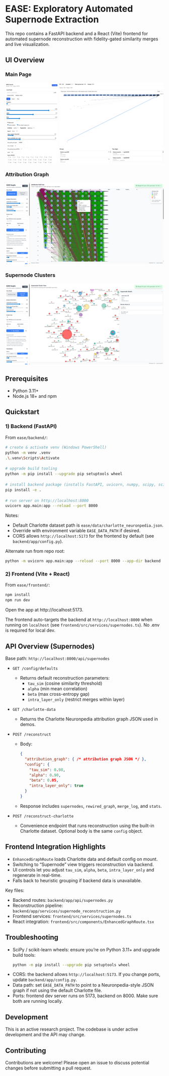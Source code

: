 # EASE: Exploratory Automated Supernode Extraction

This repo contains a FastAPI backend and a React (Vite) frontend for automated supernode reconstruction with fidelity-gated similarity merges and live visualization.

## UI Overview

### Main Page
![Main Page](images/main.png)

### Attribution Graph
![Attribution Graph](images/attribution.png)

### Supernode Clusters
![Supernode Clusters](images/supernode.png)

## Prerequisites
- Python 3.11+
- Node.js 18+ and npm

## Quickstart

### 1) Backend (FastAPI)
From `ease/backend/`:

```bash
# create & activate venv (Windows PowerShell)
python -m venv .venv
.\.venv\Scripts\Activate

# upgrade build tooling
python -m pip install --upgrade pip setuptools wheel

# install backend package (installs FastAPI, uvicorn, numpy, scipy, scikit-learn, etc.)
pip install -e .

# run server on http://localhost:8000
uvicorn app.main:app --reload --port 8000
```

Notes:
- Default Charlotte dataset path is `ease/data/charlotte_neuronpedia.json`.
- Override with environment variable `EASE_DATA_PATH` if desired.
- CORS allows `http://localhost:5173` for the frontend by default (see `backend/app/config.py`).

Alternate run from repo root:
```bash
python -m uvicorn app.main:app --reload --port 8000 --app-dir backend
```

### 2) Frontend (Vite + React)
From `ease/frontend/`:

```bash
npm install
npm run dev
```
Open the app at http://localhost:5173.

The frontend auto-targets the backend at `http://localhost:8000` when running on `localhost` (see `frontend/src/services/supernodes.ts`). No .env is required for local dev.

## API Overview (Supernodes)
Base path: `http://localhost:8000/api/supernodes`

- `GET /config/defaults`
  - Returns default reconstruction parameters:
    - `tau_sim` (cosine similarity threshold)
    - `alpha` (min mean correlation)
    - `beta` (max cross-entropy gap)
    - `intra_layer_only` (restrict merges within layer)

- `GET /charlotte-data`
  - Returns the Charlotte Neuronpedia attribution graph JSON used in demos.

- `POST /reconstruct`
  - Body:
    ```json
    {
      "attribution_graph": { /* attribution graph JSON */ },
      "config": {
        "tau_sim": 0.98,
        "alpha": 0.90,
        "beta": 0.05,
        "intra_layer_only": true
      }
    }
    ```
  - Response includes `supernodes`, `rewired_graph`, `merge_log`, and `stats`.

- `POST /reconstruct-charlotte`
  - Convenience endpoint that runs reconstruction using the built-in Charlotte dataset. Optional body is the same `config` object.

## Frontend Integration Highlights
- `EnhancedGraphRoute` loads Charlotte data and default config on mount.
- Switching to “Supernode” view triggers reconstruction via backend.
- UI controls let you adjust `tau_sim`, `alpha`, `beta`, `intra_layer_only` and regenerate in real-time.
- Falls back to heuristic grouping if backend data is unavailable.

Key files:
- Backend routes: `backend/app/api/supernodes.py`
- Reconstruction pipeline: `backend/app/services/supernode_reconstruction.py`
- Frontend services: `frontend/src/services/supernodes.ts`
- React integration: `frontend/src/components/EnhancedGraphRoute.tsx`

## Troubleshooting
- SciPy / scikit-learn wheels: ensure you’re on Python 3.11+ and upgrade build tools:
  ```bash
  python -m pip install --upgrade pip setuptools wheel
  ```
- CORS: the backend allows `http://localhost:5173`. If you change ports, update `backend/app/config.py`.
- Data path: set `EASE_DATA_PATH` to point to a Neuronpedia-style JSON graph if not using the default Charlotte file.
- Ports: frontend dev server runs on 5173, backend on 8000. Make sure both are running locally.

## Development

This is an active research project. The codebase is under active development and the API may change.

## Contributing

Contributions are welcome! Please open an issue to discuss potential changes before submitting a pull request.
